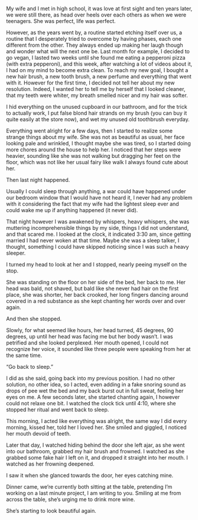 My wife and I met in high school, it was love at first sight and ten years later, we were still there, as head over heels over each others as when we were teenagers. She was perfect, life was perfect.

However, as the years went by, a routine started etching itself over us, a routine that I desperately tried to overcome by having phases, each one different from the other. They always ended up making her laugh though and wonder what will the next one be. 
Last month for example, I decided to go vegan, I lasted two weeks until she found me eating a pepperoni pizza (with extra pepperoni), and this week, after watching a lot of videos about it, I had on my mind to become extra clean. 
To reach my new goal, I bought a new hair brush, a new tooth brush, a new perfume and everything that went with it. However for the first time, I decided not tell her about my new resolution. Indeed, I wanted her to tell me by herself that I looked cleaner, that my teeth were whiter, my breath smelled nicer and my hair was softer.

I hid everything on the unused cupboard in our bathroom, and for the trick to actually work, I put false blond hair strands on my brush (you can buy it quite easily at the store now), and wet my unused old toothbrush everyday.

Everything went alright for a few days, then I started to realize some strange things about my wife. She was not as beautiful as usual, her face looking pale and wrinkled, I thought maybe she was tired, so I started doing more chores around the house to help her. I noticed that her steps were heavier, sounding like she was not walking but dragging her feet on the floor, which was not like her usual fairy like walk I always found cute about her.

Then last night happened.

Usually I could sleep through anything, a war could have happened under our bedroom window that I would have not heard it, I never had any problem with it considering the fact that my wife had the lightest sleep ever and could wake me up if anything happened (it never did). 

That night however I was awakened by whispers, heavy whispers, she was muttering incomprehensible things by my side, things I did not understand, and that scared me.
I looked at the clock, it indicated 3:30 am, since getting married I had never woken at that time. 
Maybe she was a sleep talker, I thought, something I could have skipped noticing since I was such a heavy sleeper.

I turned my head to look at her and I stopped, nearly peeing myself on the stop.

She was standing on the floor on her side of the bed, her back to me. Her head was bald, not shaved, but bald like she never had hair on the first place, she was shorter, her back crooked, her long fingers dancing around covered in a red substance as she kept chanting her words over and over again.

And then she stopped.

Slowly, for what seemed like hours, her head turned, 45 degrees, 90 degrees, up until her head was facing me but her body wasn’t.
I was petrified and she looked perplexed. Her mouth opened, I could not recognize her voice, it sounded like three people were speaking from her at the same time.

“Go back to sleep.”

I did as she said, going back into my previous position. I had no other solution, no other idea, so I acted, even adding in a fake snoring sound as drops of pee wet the bed and my back burst out in full sweat, feeling her eyes on me.
A few seconds later, she started chanting again, I however could not relaxe one bit. I watched the clock tick until 4:10, where she stopped her ritual and went back to sleep.

This morning, I acted like everything was alright, the same way I did every morning, kissed her, told her I loved her. She smiled and giggled, I noticed her mouth devoid of teeth. 

Later that day, I watched hiding behind the door she left ajar, as she went into our bathroom, grabbed my hair brush and frowned. I watched as she grabbed some fake hair I left on it, and dropped it straight into her mouth. I watched as her frowning deepened.

I saw it when she glanced towards the door, her eyes catching mine.

Dinner came, we’re currently both sitting at the table, pretending I’m working on a last minute project, I am writing to you. 
Smiling at me from across the table, she’s urging me to drink more wine. 

She’s starting to look beautiful again.